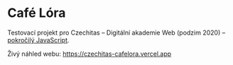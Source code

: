 # Café Lóra
Testovací projekt pro Czechitas – Digitální akademie Web (podzim 2020) – [pokročilý JavaScript](http://nove.kodim.cz/czechitas/daweb/pokrocily-js/cafe-lora/#projekt-cafe-lora).

Živý náhled webu: https://czechitas-cafelora.vercel.app
